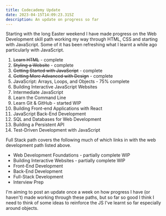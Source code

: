 ```yaml
---
title: Codecademy Update
date: 2023-04-15T14:09:23.315Z
description: An update on progress so far
---
```

Starting with the long Easter weekend I have made progress on the Web Development skill path working my way through HTML, CSS and starting with JavaScript. Some of it has been refreshing what I learnt a while ago particularly with JavaScript.

1. ~~Learn HTML~~ - complete
2. ~~Styling a Website~~ - complete
3. ~~Getting Started with JavaScript~~ - complete
4. ~~Getting More Advanced with Design~~ - complete
5. JavaScript: Arrays, Loops, and Objects - 75% complete
6. Building Interactive JavaScript Websites
7. Intermediate JavaScript
8. Learn the Command Line
9. Learn Git & GitHub - started WIP
10. Building Front-end Applications with React
11. JavaScript Back-End Development
12. SQL and Databases for Web Development
13. Building a Persistent API
14. Test-Driven Development with JavaScript

Full Stack path covers the following much of which links in with the web development path listed above.

- Web Development Foundations - partially complete WIP
- Building Interactive Websites - partially complete WIP
- Front-End Development
- Back-End Development
- Full-Stack Development
- Interview Prep

I'm aiming to post an update once a week on how progress I have (or haven't) made working through these paths, but so far so good I think I need to think of some ideas to reinforce the JS I've learnt so far especially around objects.